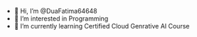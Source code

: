 - 👋 Hi, I’m @DuaFatima64648
- 👀 I’m interested in Programming
- 🌱 I’m currently learning Certified Cloud Genrative AI Course


<!---
DuaFatima64648/DuaFatima64648 is a ✨ special ✨ repository because its `README.md` (this file) appears on your GitHub profile.
You can click the Preview link to take a look at your changes.
--->
